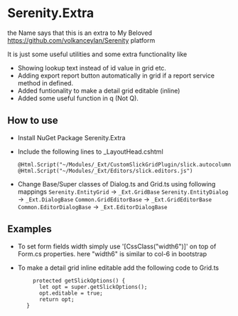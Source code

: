 # Serenity.Extra

the Name says that this is an extra to My Beloved https://github.com/volkanceylan/Serenity platform

It is just some useful utilities and some extra functionality like 
- Showing lookup text instead of id value in grid etc.
- Adding export report button automatically in grid if a report service method in defined.
- Added funtionality to make a detail grid editable (inline)
- Added some useful function in q (Not Q).

## How to use
- Install NuGet Package Serenity.Extra
- Include the following lines to _LayoutHead.cshtml
  ```@Html.Stylesheet("~/Modules/_Ext/ExtStyles.css")
  @Html.Script("~/Modules/_Ext/CustomSlickGridPlugin/slick.autocolumnsize.js")
  @Html.Script("~/Modules/_Ext/Editors/slick.editors.js") 
  ```

- Change Base/Super classes of Dialog.ts and Grid.ts using following mappings
  `Serenity.EntityGrid` -> `_Ext.GridBase`
  `Serenity.EntityDialog` -> `_Ext.DialogBase`
  `Common.GridEditorBase` -> `_Ext.GridEditorBase`
  `Common.EditorDialogBase` -> `_Ext.EditorDialogBase`

## Examples
  - To set form fields width simply use '[CssClass("width6")]' on top of Form.cs properties.
  here "width6" is similar to col-6 in bootstrap

  - To make a detail grid inline editable 
  add the following code to Grid.ts
  ```
          protected getSlickOptions() {
            let opt = super.getSlickOptions();
            opt.editable = true;
            return opt;
        }
```

